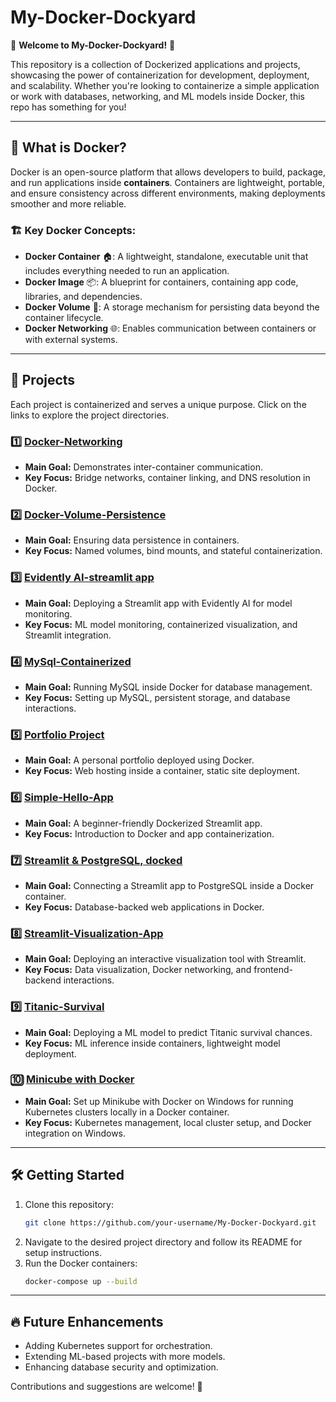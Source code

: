 # My-Docker-Dockyard

🚀 **Welcome to My-Docker-Dockyard!** 🚀

This repository is a collection of Dockerized applications and projects, showcasing the power of containerization for development, deployment, and scalability. Whether you're looking to containerize a simple application or work with databases, networking, and ML models inside Docker, this repo has something for you!

---
## 🐳 What is Docker?
Docker is an open-source platform that allows developers to build, package, and run applications inside **containers**. Containers are lightweight, portable, and ensure consistency across different environments, making deployments smoother and more reliable.

### 🏗️ Key Docker Concepts:
- **Docker Container** 🏠: A lightweight, standalone, executable unit that includes everything needed to run an application.
- **Docker Image** 📦: A blueprint for containers, containing app code, libraries, and dependencies.
- **Docker Volume** 💾: A storage mechanism for persisting data beyond the container lifecycle.
- **Docker Networking** 🌐: Enables communication between containers or with external systems.

---
## 📌 Projects
Each project is containerized and serves a unique purpose. Click on the links to explore the project directories.

### 1️⃣ [Docker-Networking](Docker-Networking/)
- **Main Goal:** Demonstrates inter-container communication.
- **Key Focus:** Bridge networks, container linking, and DNS resolution in Docker.

### 2️⃣ [Docker-Volume-Persistence](Docker-Volume-Persistence/)
- **Main Goal:** Ensuring data persistence in containers.
- **Key Focus:** Named volumes, bind mounts, and stateful containerization.

### 3️⃣ [Evidently AI-streamlit app](Evidently%20AI-streamlit%20app/streamlit-app/)
- **Main Goal:** Deploying a Streamlit app with Evidently AI for model monitoring.
- **Key Focus:** ML model monitoring, containerized visualization, and Streamlit integration.

### 4️⃣ [MySql-Containerized](MySql-Containerized/)
- **Main Goal:** Running MySQL inside Docker for database management.
- **Key Focus:** Setting up MySQL, persistent storage, and database interactions.

### 5️⃣ [Portfolio Project](Portfolio%20Project/)
- **Main Goal:** A personal portfolio deployed using Docker.
- **Key Focus:** Web hosting inside a container, static site deployment.

### 6️⃣ [Simple-Hello-App](Simple-Hello-App/)
- **Main Goal:** A beginner-friendly Dockerized Streamlit app.
- **Key Focus:** Introduction to Docker and app containerization.

### 7️⃣ [Streamlit & PostgreSQL, docked](Streamlit%20%26%20PostgreSQL,%20docked/)
- **Main Goal:** Connecting a Streamlit app to PostgreSQL inside a Docker container.
- **Key Focus:** Database-backed web applications in Docker.

### 8️⃣ [Streamlit-Visualization-App](Streamlit-Visualization-App/)
- **Main Goal:** Deploying an interactive visualization tool with Streamlit.
- **Key Focus:** Data visualization, Docker networking, and frontend-backend interactions.

### 9️⃣ [Titanic-Survival](titanic-survival/)
- **Main Goal:** Deploying a ML model to predict Titanic survival chances.
- **Key Focus:** ML inference inside containers, lightweight model deployment.

### 🔟 [Minicube with Docker](Minicube%20with%20Docker/)
- **Main Goal:** Set up Minikube with Docker on Windows for running Kubernetes clusters locally in a Docker container.
- **Key Focus:** Kubernetes management, local cluster setup, and Docker integration on Windows.

---
## 🛠️ Getting Started
1. Clone this repository:
   ```bash
   git clone https://github.com/your-username/My-Docker-Dockyard.git
   ```
2. Navigate to the desired project directory and follow its README for setup instructions.
3. Run the Docker containers:
   ```bash
   docker-compose up --build
   ```

---
## 🔥 Future Enhancements
- Adding Kubernetes support for orchestration.
- Extending ML-based projects with more models.
- Enhancing database security and optimization.

Contributions and suggestions are welcome! 🚀
